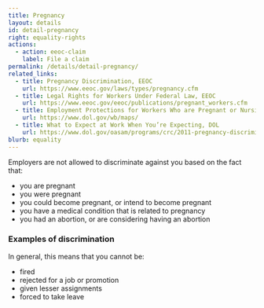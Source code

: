 ```yaml
---
title: Pregnancy
layout: details
id: detail-pregnancy
right: equality-rights
actions:
  - action: eeoc-claim
    label: File a claim
permalink: /details/detail-pregnancy/
related_links:
  - title: Pregnancy Discrimination, EEOC
    url: https://www.eeoc.gov/laws/types/pregnancy.cfm
  - title: Legal Rights for Workers Under Federal Law, EEOC
    url: https://www.eeoc.gov/eeoc/publications/pregnant_workers.cfm
  - title: Employment Protections for Workers Who are Pregnant or Nursing, DOL
    url: https://www.dol.gov/wb/maps/
  - title: What to Expect at Work When You’re Expecting, DOL
    url: https://www.dol.gov/oasam/programs/crc/2011-pregnancy-discrimination.htm
blurb: equality
---
```


Employers are not allowed to discriminate against you based on the fact that:

- you are pregnant
- you were pregnant
- you could become pregnant, or intend to become pregnant
- you have a medical condition that is related to pregnancy
- you had an abortion, or are considering having an abortion

### Examples of discrimination
In general, this means that you cannot be:

- fired
- rejected for a job or promotion
- given lesser assignments
- forced to take leave
